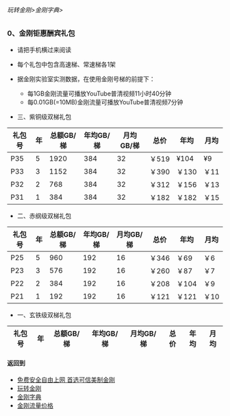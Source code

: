 ###### 玩转金刚>金刚字典>
### 0、金刚钜惠酬宾礼包
- 请把手机横过来阅读
- 每个礼包中包含高速梯、常速梯各1架
- 据金刚实验室实测数据，在使用金刚号梯的前提下：
  - 每1GB金刚流量可播放YouTube普清视频11小时40分钟
  - 每0.01GB(=10MB)金刚流量可播放YouTube普清视频7分钟

- 三、紫铜级双梯礼包

|礼包号|年|总额GB/梯|年均GB/梯|月均GB/梯 |总价|年均|月均|
|-----|--|-----|-----|-----|-----|----|--| 
|P35  |5|1920  |384  |32|￥519|¥104| ¥9|
|P33  |3|1152  |384  |32|￥390|￥130|￥11|
|P32  |2|768   |384  |32|￥312|￥156|￥13|
|P31  |1|384   |384  |32|￥182|￥182|￥15|




- 二、赤纲级双梯礼包

|礼包号|年|总额GB/梯|年均GB/梯|月均GB/梯 |总价|年均|月均|
|-----|--|-----|-----|-----|-----|----|--| 
|P25|5|960|192|16|￥346|￥69|￥6|
|P23|3|576|192|16|￥260|￥87|￥7|
|P22|2|384|192|16|￥208|￥104|￥9|
|P21|1|192|192|16|￥121|￥121|￥10|

- 一、玄铁级双梯礼包

|礼包号|年|总额GB/梯|年均GB/梯|月均GB/梯 |总价|年均|月均|
|-----|--|-----|-----|-----|-----|----|--| 


#### 返回到
- [免费安全自由上网 首选可信美制金刚](https://github.com/a2zitpro/web/blob/master/%E5%BE%80%E5%90%8E%E7%BF%BB.md)
- [玩转金刚](https://github.com/a2zitpro/web/blob/master/LadderFree/A.md)
- [金刚字典](https://github.com/a2zitpro/web/blob/master/LadderFree/kkDictionary/KKDictionary.md)
- [金刚流量价格](https://github.com/a2zitpro/web/blob/master/LadderFree/kkDictionary/Price/KKDTPrice.md)



